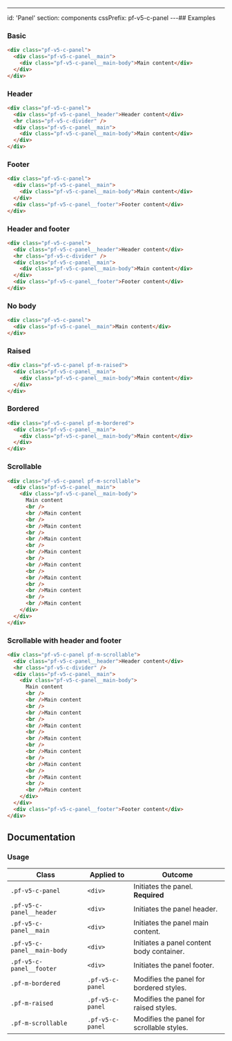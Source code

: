 ---
id: 'Panel'
section: components
cssPrefix: pf-v5-c-panel
---## Examples

### Basic

```html
<div class="pf-v5-c-panel">
  <div class="pf-v5-c-panel__main">
    <div class="pf-v5-c-panel__main-body">Main content</div>
  </div>
</div>

```

### Header

```html
<div class="pf-v5-c-panel">
  <div class="pf-v5-c-panel__header">Header content</div>
  <hr class="pf-v5-c-divider" />
  <div class="pf-v5-c-panel__main">
    <div class="pf-v5-c-panel__main-body">Main content</div>
  </div>
</div>

```

### Footer

```html
<div class="pf-v5-c-panel">
  <div class="pf-v5-c-panel__main">
    <div class="pf-v5-c-panel__main-body">Main content</div>
  </div>
  <div class="pf-v5-c-panel__footer">Footer content</div>
</div>

```

### Header and footer

```html
<div class="pf-v5-c-panel">
  <div class="pf-v5-c-panel__header">Header content</div>
  <hr class="pf-v5-c-divider" />
  <div class="pf-v5-c-panel__main">
    <div class="pf-v5-c-panel__main-body">Main content</div>
  </div>
  <div class="pf-v5-c-panel__footer">Footer content</div>
</div>

```

### No body

```html
<div class="pf-v5-c-panel">
  <div class="pf-v5-c-panel__main">Main content</div>
</div>

```

### Raised

```html
<div class="pf-v5-c-panel pf-m-raised">
  <div class="pf-v5-c-panel__main">
    <div class="pf-v5-c-panel__main-body">Main content</div>
  </div>
</div>

```

### Bordered

```html
<div class="pf-v5-c-panel pf-m-bordered">
  <div class="pf-v5-c-panel__main">
    <div class="pf-v5-c-panel__main-body">Main content</div>
  </div>
</div>

```

### Scrollable

```html
<div class="pf-v5-c-panel pf-m-scrollable">
  <div class="pf-v5-c-panel__main">
    <div class="pf-v5-c-panel__main-body">
      Main content
      <br />
      <br />Main content
      <br />
      <br />Main content
      <br />
      <br />Main content
      <br />
      <br />Main content
      <br />
      <br />Main content
      <br />
      <br />Main content
      <br />
      <br />Main content
      <br />
      <br />Main content
    </div>
  </div>
</div>

```

### Scrollable with header and footer

```html
<div class="pf-v5-c-panel pf-m-scrollable">
  <div class="pf-v5-c-panel__header">Header content</div>
  <hr class="pf-v5-c-divider" />
  <div class="pf-v5-c-panel__main">
    <div class="pf-v5-c-panel__main-body">
      Main content
      <br />
      <br />Main content
      <br />
      <br />Main content
      <br />
      <br />Main content
      <br />
      <br />Main content
      <br />
      <br />Main content
      <br />
      <br />Main content
      <br />
      <br />Main content
      <br />
      <br />Main content
    </div>
  </div>
  <div class="pf-v5-c-panel__footer">Footer content</div>
</div>

```

## Documentation

### Usage

| Class | Applied to | Outcome |
| -- | -- | -- |
| `.pf-v5-c-panel` | `<div>` | Initiates the panel. **Required** |
| `.pf-v5-c-panel__header` | `<div>` | Initiates the panel header. |
| `.pf-v5-c-panel__main` | `<div>` | Initiates the panel main content. |
| `.pf-v5-c-panel__main-body` | `<div>` | Initiates a panel content body container. |
| `.pf-v5-c-panel__footer` | `<div>` | Initiates the panel footer. |
| `.pf-m-bordered` | `.pf-v5-c-panel` | Modifies the panel for bordered styles. |
| `.pf-m-raised` | `.pf-v5-c-panel` | Modifies the panel for raised styles. |
| `.pf-m-scrollable` | `.pf-v5-c-panel` | Modifies the panel for scrollable styles. |
